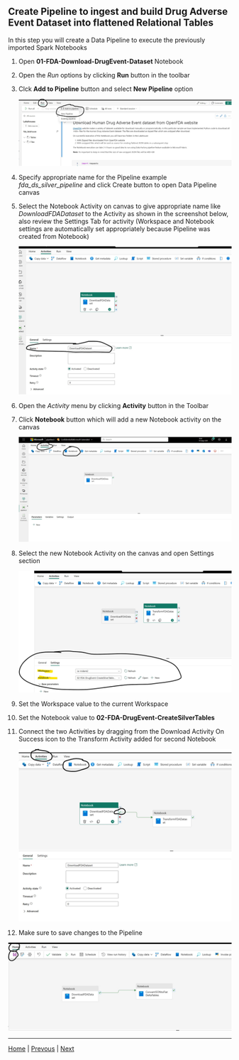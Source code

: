 ## Create Pipeline to ingest and build Drug Adverse Event Dataset into flattened Relational Tables

In this step you will create a Data Pipeline to execute the previously imported Spark Notebooks

1. Open **01-FDA-Download-DrugEvent-Dataset** Notebook
2. Open the *Run* options by clicking **Run** button in the toolbar 
3. Clck **Add to Pipeline** button and select **New Pipeline** option
   
    ![Create New Pipeilne](../images/DataPipelineCreate1.jpg)

4. Specify appropriate name for the Pipeline example *fda_ds_silver_pipeline* and click Create button to open Data Pipeline canvas
5. Select the Notebook Activity on canvas to give appropriate name like *DownloadFDADataset* to the Activity as shown in the screenshot below, also review the Settings Tab for activity (Workspace and Notebook settings are automatically set appropriately because Pipeline was created from Notebook)
   
    ![Download Dataset Activity](../images/DataPipelineCreate2.jpg)

6. Open the *Activity* menu by clicking **Activity** button in the Toolbar
7. Click **Notebook** button which will add a new Notebook activity on the canvas
   
    ![Add Notebook Activity](../images/DataPipelineCreate3.jpg)
    
8. Select the new Notebook Activity on the canvas and open Settings section
   
   ![Configure Second Notebook Activity](../images/DataPipelineCreate4.jpg)

9.  Set the Workspace value to the current Workspace
10. Set the Notebook value to **02-FDA-DrugEvent-CreateSilverTables**
11. Connect the two Activities by dragging from the Download Activity On Success icon to the Transform Activity added for second Notebook
   
    ![Connect Notebook Activities](../images/DataPipelineCreate5.jpg)

12. Make sure to save changes to the Pipeline

![Save Pipeline Changes](../images/DataPipelineCreate6.jpg)

***

[Home](../Readme.md) | [Prevous](./01-CreateLakehouse-SetupNotebooks.md) | [Next](./03-RunPipeline.md)
